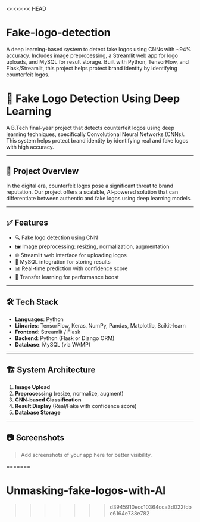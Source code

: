 <<<<<<< HEAD
# Fake-logo-detection
A deep learning-based system to detect fake logos using CNNs with ~94% accuracy. Includes image preprocessing, a Streamlit web app for logo uploads, and MySQL for result storage. Built with Python, TensorFlow, and Flask/Streamlit, this project helps protect brand identity by identifying counterfeit logos.
# 🧠 Fake Logo Detection Using Deep Learning

A B.Tech final-year project that detects counterfeit logos using deep learning techniques, specifically Convolutional Neural Networks (CNNs). This system helps protect brand identity by identifying real and fake logos with high accuracy.

---

## 🚀 Project Overview

In the digital era, counterfeit logos pose a significant threat to brand reputation. Our project offers a scalable, AI-powered solution that can differentiate between authentic and fake logos using deep learning models.

---

## ✅ Features

- 🔍 Fake logo detection using CNN
- 🖼️ Image preprocessing: resizing, normalization, augmentation
- 🌐 Streamlit web interface for uploading logos
- 💾 MySQL integration for storing results
- 📊 Real-time prediction with confidence score
- 🔁 Transfer learning for performance boost

---

## 🛠️ Tech Stack

- **Languages**: Python
- **Libraries**: TensorFlow, Keras, NumPy, Pandas, Matplotlib, Scikit-learn
- **Frontend**: Streamlit / Flask
- **Backend**: Python (Flask or Django ORM)
- **Database**: MySQL (via WAMP)

---

## 🏗️ System Architecture

1. **Image Upload**  
2. **Preprocessing** (resize, normalize, augment)  
3. **CNN-based Classification**  
4. **Result Display** (Real/Fake with confidence score)  
5. **Database Storage**

---

## 📷 Screenshots

> Add screenshots of your app here for better visibility.

=======
# Unmasking-fake-logos-with-AI
>>>>>>> d3945910ecc10364cca3d022fcbc6164e738e782
